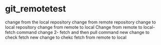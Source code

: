 # git_remotetest

change from the local repository
change from remote repository
change to local repository
change from remote to local 
Change from remote to local-fetch command
change 2- fetch and then pull command
new change to check fetch
new change to chekc fetch from remote to local

